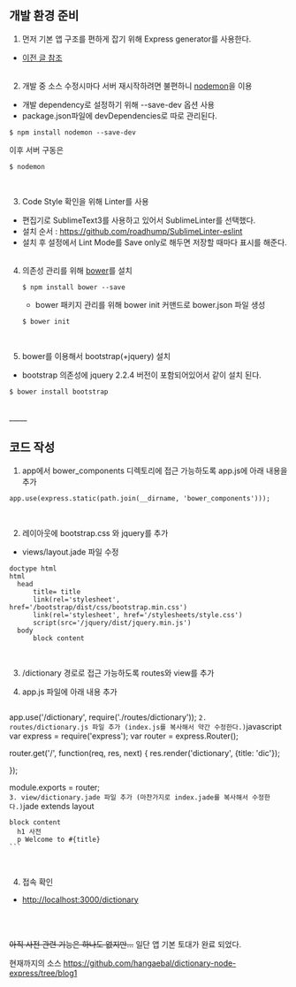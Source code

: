 
## 개발 환경 준비

1. 먼저 기본 앱 구조를 편하게 잡기 위해 Express generator를 사용한다.
  - [이전 글 참조](http://hangaebal.blogspot.kr/2015/12/expressjs-express-application-generator.html)
<br><br>

2. 개발 중 소스 수정시마다 서버 재시작하려면 불편하니 [nodemon](http://nodemon.io/)을 이용
  - 개발 dependency로 설정하기 위해 --save-dev 옵션 사용
  - package.json파일에 devDependencies로 따로 관리된다.

  ```
  $ npm install nodemon --save-dev
  ```
  이후 서버 구동은
  ```
  $ nodemon
  ```
<br>

3. Code Style 확인을 위해 Linter를 사용
  - 편집기로 SublimeText3를 사용하고 있어서 SublimeLinter를 선택했다.
  - 설치 순서 : https://github.com/roadhump/SublimeLinter-eslint
  - 설치 후 설정에서 Lint Mode를 Save only로 해두면 저장할 때마다 표시를 해준다.
<br><br>


4. 의존성 관리를 위해 [bower](https://bower.io/)를 설치
	```
	$ npm install bower --save
	```
	- bower 패키지 관리를 위해 bower init 커맨드로 bower.json 파일 생성
	```
	$ bower init
	```
	
	
<br>

5. bower를 이용해서 bootstrap(+jquery) 설치
  - bootstrap 의존성에 jquery 2.2.4 버전이 포함되어있어서 같이 설치 된다.

  ```
  $ bower install bootstrap
  ```

<br>
_____

  
## 코드 작성

1. app에서 bower_components 디렉토리에 접근 가능하도록 app.js에 아래 내용을 추가

  ```
  app.use(express.static(path.join(__dirname, 'bower_components')));
  ```
<br>

2. 레이아웃에 bootstrap.css 와 jquery를 추가
  - views/layout.jade 파일 수정
  ```jade
doctype html
html
	head
		title= title
		link(rel='stylesheet', href='/bootstrap/dist/css/bootstrap.min.css')
		link(rel='stylesheet', href='/stylesheets/style.css')
		script(src='/jquery/dist/jquery.min.js')
	body
		block content
  ```
<br>

3. /dictionary 경로로 접근 가능하도록 routes와 view를 추가
  1. app.js 파일에 아래 내용 추가

		```javascript
  app.use('/dictionary', require('./routes/dictionary'));
    ```
  2. routes/dictionary.js 파일 추가 (index.js를 복사해서 약간 수정한다.)
    ```javascript
  var express = require('express');
  var router = express.Router();
  
  router.get('/', function(req, res, next) {
		res.render('dictionary', {title: 'dic'});
    
  });
  
  module.exports = router;  
    ```
  3. view/dictionary.jade 파일 추가 (마찬가지로 index.jade를 복사해서 수정한다.)
    ```jade
    extends layout
    
    block content
      h1 사전
      p Welcome to #{title}
    ```
<br>

4. 접속 확인
  - [http://localhost:3000/dictionary](http://localhost:3000/dictionary)

<br><br>



~~아직 사전 관련 기능은 하나도 없지만...~~ 일단 앱 기본 토대가 완료 되었다.

현재까지의 소스 https://github.com/hangaebal/dictionary-node-express/tree/blog1
